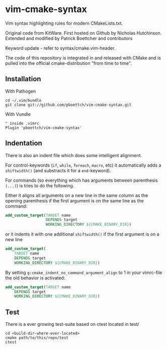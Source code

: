 # vim-cmake-syntax

Vim syntax highlighting rules for modern CMakeLists.txt.

Original code from KitWare.
First hosted on Github by Nicholas Hutchinson.
Extended and modified by Patrick Boettcher and contributors

Keyword update - refer to syntax/cmake.vim-header.

The code of this repository is integrated in and released with CMake and is pulled
into the official cmake-distribution "from time to time".

## Installation

With Pathogen

    cd ~/.vim/bundle
    git clone git://github.com/pboettch/vim-cmake-syntax.git

With Vundle

    " inside .vimrc
    Plugin 'pboettch/vim-cmake-syntax'

## Indentation

There is also an indent file which does some intelligent alignment.

For control-keywords (`if`, `while`, `foreach`, `macro`, etc) it automatically adds a
`shiftwidth()` (and substracts it for a `end`-keyword).

For commands (so everything which has arguments between parenthesis `(...)`) is tries to do the following.

Either it aligns all arguments on a new line in the same column as the opening parenthesis if the first argument is on the
same line as the command:

```cmake
add_custom_target(TARGET name
                  DEPENDS target
                  WORKING_DIRECTORY ${CMAKE_BINARY_DIR})
```

or it indents it with one additional `shiftwidth()` if the first argument is on a new line

```cmake
add_custom_target(
    TARGET name
    DEPENDS target
    WORKING_DIRECTORY ${CMAKE_BINARY_DIR})
```

By setting `g:cmake_indent_no_command_argument_align` to 1 in your vimrc-file the old behavior is activated:

```cmake
add_custom_target(TARGET name
    DEPENDS target
    WORKING_DIRECTORY ${CMAKE_BINARY_DIR})
```

## Test

There is a ever growing test-suite based on ctest located in test/

    cd <build-dir-where-ever-located>
    cmake path/to/this/repo/test
    ctest
